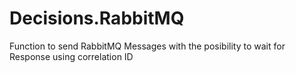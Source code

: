 # Decisions.RabbitMQ
Function to send RabbitMQ Messages with the posibility to wait for Response using correlation ID
